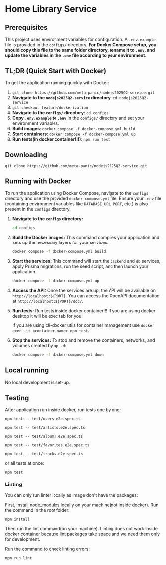 # Home Library Service

## Prerequisites

This project uses environment variables for configuration. A `.env.example` file is provided in the `configs/` directory. **For Docker Compose setup, you should copy this file to the same folder directory, rename it to `.env`, and update the variables in the `.env` file according to your environment.**

## TL;DR (Quick Start with Docker)

To get the application running quickly with Docker:

1.  `git clone https://github.com/meta-panic/nodejs2025Q2-service.git`
2.  **Navigate to the `nodejs2025Q2-service` directory**: `cd nodejs2025Q2-service`
3.  `git checkout feature/dockerization`
4.  **Navigate to the `configs/` directory**: `cd configs`
5.  **Copy `.env.example` to `.env`** in the `configs/` directory and set your environment variables.
6.  **Build images**: `docker compose -f docker-compose.yml build`
7.  **Start containers**: `docker compose -f docker-compose.yml up`
8.  **Run tests(in docker container!!!)**: `npm run test`

## Downloading

```
git clone https://github.com/meta-panic/nodejs2025Q2-service.git
```

## Running with Docker

To run the application using Docker Compose, navigate to the `configs` directory and use the provided `docker-compose.yml` file. Ensure your `.env` file (containing environment variables like `DATABASE_URL`, `PORT`, etc.) is also present in the `configs` directory.

1.  **Navigate to the `configs` directory:**
    ```bash
    cd configs
    ```

2.  **Build the Docker images:**
    This command compiles your application and sets up the necessary layers for your services.
    ```bash
    docker compose -f docker-compose.yml build
    ```

3.  **Start the services:**
    This command will start the `backend` and `db` services, apply Prisma migrations, run the seed script, and then launch your application.
    ```bash
    docker compose -f docker-compose.yml up
    ```
4.  **Access the API:**
    Once the services are up, the API will be available on `http://localhost:${PORT}`. You can access the OpenAPI documentation at `http://localhost:${PORT}/doc/`.

5.  **Run tests:**
    Run tests inside docker container!!! If you are using docker desktop it will be exec tab for you.
    
     If you are using cli-docker utils for container management use `docker exec -it <container_name> npm test`.

6.  **Stop the services:**
    To stop and remove the containers, networks, and volumes created by `up -d`:
    ```bash
    docker compose -f docker-compose.yml down
    ```

## Local running

No local development is set-up.


## Testing

After application run inside docker, run tests one by one:

```
npm test -- test/users.e2e.spec.ts
```

```
npm test -- test/artists.e2e.spec.ts
```

```
npm test -- test/albums.e2e.spec.ts
```

```
npm test -- test/favorites.e2e.spec.ts
```

```
npm test -- test/tracks.e2e.spec.ts
```

or all tests at once:

```
npm test
```

### Linting

You can only run linter locally as image don't have the packages:

First, install node_modules locally on your machine(not inside docker). Run the command in the root folder:

```
npm install
```

Then run the lint command(on your machine). Linting does not work inside docker container because lint packages take space and we need them only for development.

Run the command to check linting errors: 
```
npm run lint
```
